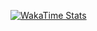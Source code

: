 [![WakaTime Stats](https://wakatime.com/share/@Alhikam/b657b647-93bf-4177-a938-3095f43948e2.svg)](https://wakatime.com/@Alhikam)
